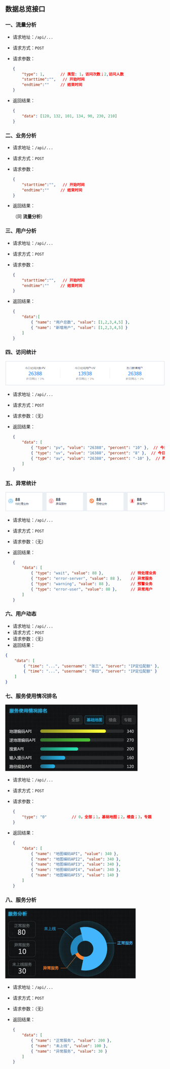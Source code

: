 ## 数据总览接口

### 一、流量分析

* 请求地址：`/api/...`

* 请求方式：`POST`

* 请求参数：

  ```json
  {
      "type": 1,       // 类型: 1，访问次数；2,访问人数
      "starttime":"",   // 开始时间
      "endtime":""     // 结束时间
  }
  ```

* 返回结果：

  ```json
  {
      "data": [120, 132, 101, 134, 90, 230, 210]
  }
  ```

  

### 二、业务分析

* 请求地址：`/api/...`

* 请求方式：`POST`

* 请求参数： 

  ```json
  {
      "starttime":"",   // 开始时间
      "endtime":""     // 结束时间
  }
  ```

* 返回结果：

  （同 **流量分析**）



### 三、用户分析

- 请求地址：`/api/...`
- 请求方式：`POST`

- 请求参数： 

  ```json
  {
      "starttime":"",   // 开始时间
      "endtime":""     // 结束时间
  }
  ```

- 返回结果：

  ```json
  {
      "data":[
          { "name": "用户总数", "value": [1,2,3,4,5] },
          { "name": "新增用户", "value": [1,2,3,4,5] }
      ]
  }
  ```

  

### 四、访问统计

![1531187219525](./img/pv.png)

* 请求地址：`/api/...`

* 请求方式：`POST`

* 请求参数：（无）

* 返回结果：

  ```json
  {
      "data": [
          { "type": "pv", "value": "26388", "percent": "10" },  // 今日访问次数-PV
          { "type": "uv", "value": "16388", "percent": "8" },  // 今日访问用户-UV
          { "type": "av", "value": "26388", "percent": "-10" },  // 昨日新增用户
      ]
  }
  ```

  

### 五、异常统计

![1531187781854](./img/yc.png)

- 请求地址：`/api/...`

- 请求方式：`POST`

- 请求参数：（无）

- 返回结果：

  ```json
  {
      "data": [
          { "type": "wait", "value": 88 },            // 待处理业务
          { "type": "error-server", "value": 88 },    // 异常服务
          { "type": "warning", "value": 88 },         // 预警业务
          { "type": "error-user", "value": 88 },      // 异常用户
      ]
  }
  ```



### 六、用户动态

- 请求地址：`/api/...`
- 请求方式：`POST`
- 请求参数：（无）
- 返回结果：

```json
{
    "data": [
        { "time": "...", "username": "张三", "server": "IP定位配额" },
        { "time": "...", "username": "李四", "server": "IP定位配额" }
    ]
}
```



### 七、服务使用情况排名

![1531188971565](./img/1531188971565.png)

- 请求地址：`/api/...`

- 请求方式：`POST`

- 请求参数：

  ```json
  {
      "type": "0"           // 0，全部；1，基础地图；2，楼盘；3，专题
  }
  ```

- 返回结果：

  ```json
  {
      "data": [
          { "name": "地图编码API", "value": 340 },
          { "name": "地图编码API2", "value": 340 },
          { "name": "地图编码API3", "value": 340 },
          { "name": "地图编码API4", "value": 340 },
          { "name": "地图编码API5", "value": 140 }
      ]
  }
  ```

  

### 八、服务分析

![1531189018545](./img/1531189018545.png)

- 请求地址：`/api/...`

- 请求方式：`POST`

- 请求参数：（无）

- 返回结果：

  ```json
  {
      "data": [
          { "name": "正常服务", "value": 200 },
          { "name": "未上线", "value": 100 },
          { "name": "异常服务", "value": 30 }
      ]
  }
  ```

  